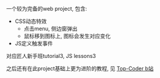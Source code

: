 一个较为完备的web project, 包含:
+ CSS动态特效
  + 点击menu, 侧边窗弹出
  + 鼠标移到图标上, 图标会发生对应变化
+ JS定义触发事件

对应匠人新手班tutorial3, JS lessons3

之后还有在此project基础上更为进阶的教程, 见 [Top-Coder b站](https://www.bilibili.com/video/BV1Gg411o7aE/?spm_id_from=333.999.0.0&vd_source=c6866d088ad067762877e4b6b23ab9df)